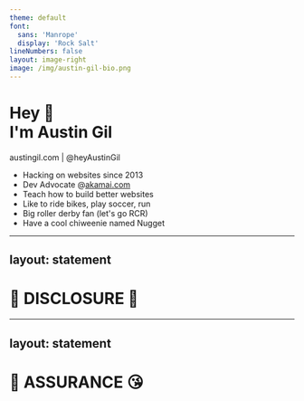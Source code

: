 ```yaml
---
theme: default
font:
  sans: 'Manrope'
  display: 'Rock Salt'
lineNumbers: false
layout: image-right
image: /img/austin-gil-bio.png
---
```


<h1 class="text-4xl mt-8">Hey 👋<br>I'm Austin Gil</h1>
<p class="mt-0">austingil.com | <logos-twitter/>@heyAustinGil</p>

<div class="text-1.25rem mt-10">

- Hacking on websites since 2013
- Dev Advocate @<a href="https://akamai.com">akamai.com</a>
- Teach how to build better websites
- Like to ride bikes, play soccer, run
- Big roller derby fan (let's go RCR)
- Have a cool chiweenie named Nugget
</div>

---
layout: statement
---

# 🚧 DISCLOSURE 🚧

---
layout: statement
---

# 🤝 ASSURANCE 😘
